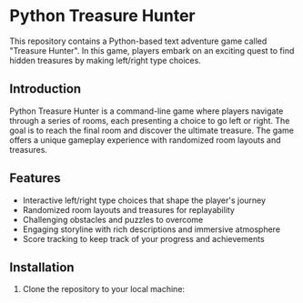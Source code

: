 # Python Treasure Hunter

This repository contains a Python-based text adventure game called "Treasure Hunter". In this game, players embark on an exciting quest to find hidden treasures by making left/right type choices.

## Introduction

Python Treasure Hunter is a command-line game where players navigate through a series of rooms, each presenting a choice to go left or right. The goal is to reach the final room and discover the ultimate treasure. The game offers a unique gameplay experience with randomized room layouts and treasures.

## Features

- Interactive left/right type choices that shape the player's journey
- Randomized room layouts and treasures for replayability
- Challenging obstacles and puzzles to overcome
- Engaging storyline with rich descriptions and immersive atmosphere
- Score tracking to keep track of your progress and achievements

## Installation

1. Clone the repository to your local machine:
